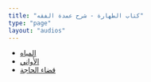 ```yaml
---
title: "كتاب الطهارة - شرح عمدة الفقه"
type: "page"
layout: "audios"
---
```


* [المياه](/الصوتيات/شرح-عمدة-الفقه/كتاب-الطهارة/المياه/)
* [الأواني](/الصوتيات/شرح-عمدة-الفقه/كتاب-الطهارة/الأواني/)
* [قضاء الحاجة](/الصوتيات/شرح-عمدة-الفقه/كتاب-الطهارة/قضاء-الحاجة/) 